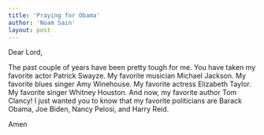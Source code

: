 ```yaml
---
title: 'Praying for Obama'
author: 'Noam Sain'
layout: post
---
```


Dear Lord,

The past couple of years have been pretty tough for me. You have taken my favorite actor Patrick Swayze. My favorite musician Michael Jackson. My favorite blues singer Amy Winehouse. My favorite actress Elizabeth Taylor. My favorite singer Whitney Houston. And now, my favorite author Tom Clancy! I just wanted you to know that my favorite politicians are Barack Obama, Joe Biden, Nancy Pelosi, and Harry Reid.

Amen